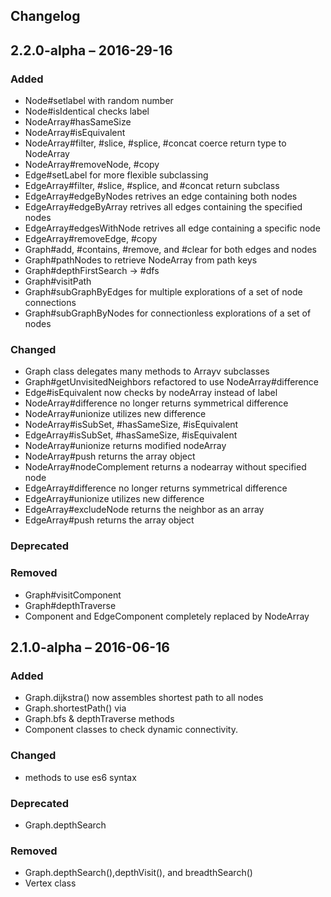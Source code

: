 ## Changelog 

## 2.2.0-alpha – 2016-29-16
### Added
* Node#setlabel with random number
* Node#isIdentical checks label
* NodeArray#hasSameSize
* NodeArray#isEquivalent
* NodeArray#filter, #slice, #splice, #concat coerce return type to NodeArray
* NodeArray#removeNode, #copy
* Edge#setLabel for more flexible subclassing
* EdgeArray#filter, #slice, #splice, and #concat return subclass
* EdgeArray#edgeByNodes retrives an edge containing both nodes
* EdgeArray#edgeByArray retrives all edges containing the specified nodes
* EdgeArray#edgesWithNode retrives all edge containing a specific node
* EdgeArray#removeEdge, #copy
* Graph#add, #contains, #remove, and #clear for both edges and nodes
* Graph#pathNodes to retrieve NodeArray from path keys
* Graph#depthFirstSearch -> #dfs
* Graph#visitPath
* Graph#subGraphByEdges for multiple explorations of a set of node connections
* Graph#subGraphByNodes for connectionless explorations of a set of nodes

### Changed
* Graph class delegates many methods to Arrayv subclasses
* Graph#getUnvisitedNeighbors refactored to use NodeArray#difference
* Edge#isEquivalent now checks by nodeArray instead of label
* NodeArray#difference no longer returns symmetrical difference
* NodeArray#unionize utilizes new difference
* NodeArray#isSubSet, #hasSameSize, #isEquivalent
* EdgeArray#isSubSet, #hasSameSize, #isEquivalent
* NodeArray#unionize returns modified nodeArray
* NodeArray#push returns the array object
* NodeArray#nodeComplement returns a nodearray without specified node
* EdgeArray#difference no longer returns symmetrical difference
* EdgeArray#unionize utilizes new difference
* EdgeArray#excludeNode returns the neighbor as an array
* EdgeArray#push returns the array object


### Deprecated

### Removed
* Graph#visitComponent
* Graph#depthTraverse
* Component and EdgeComponent completely replaced by NodeArray


## 2.1.0-alpha – 2016-06-16
### Added
* Graph.dijkstra() now assembles shortest path to all nodes
* Graph.shortestPath() via 
* Graph.bfs & depthTraverse methods
* Component classes to check dynamic connectivity.

### Changed
* methods to use es6 syntax

### Deprecated
* Graph.depthSearch

### Removed
* Graph.depthSearch(),depthVisit(), and breadthSearch()
* Vertex class
